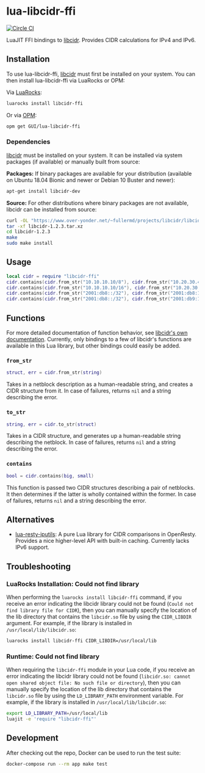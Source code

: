 # lua-libcidr-ffi

[![Circle CI](https://circleci.com/gh/GUI/lua-libcidr-ffi.svg?style=svg)](https://circleci.com/gh/GUI/lua-libcidr-ffi)

LuaJIT FFI bindings to [libcidr](http://www.over-yonder.net/~fullermd/projects/libcidr). Provides CIDR calculations for IPv4 and IPv6.

## Installation

To use lua-libcidr-ffi, [libcidr](#dependencies) must first be installed on your system. You can then install lua-libcidr-ffi via LuaRocks or OPM:

Via [LuaRocks](https://luarocks.org):

```sh
luarocks install libcidr-ffi
```

Or via [OPM](https://opm.openresty.org):

```sh
opm get GUI/lua-libcidr-ffi
```

### Dependencies

[libcidr](http://www.over-yonder.net/~fullermd/projects/libcidr) must be installed on your system. It can be installed via system packages (if available) or manually built from source:

**Packages:** If binary packages are available for your distribution (available on Ubuntu 18.04 Bionic and newer or Debian 10 Buster and newer):

```sh
apt-get install libcidr-dev
```

**Source:** For other distributions where binary packages are not available, libcidr can be installed from source:

```sh
curl -OL "https://www.over-yonder.net/~fullermd/projects/libcidr/libcidr-1.2.3.tar.xz"
tar -xf libcidr-1.2.3.tar.xz
cd libcidr-1.2.3
make
sudo make install
```

## Usage

```lua
local cidr = require "libcidr-ffi"
cidr.contains(cidr.from_str("10.10.10.10/8"), cidr.from_str("10.20.30.40")) -- true
cidr.contains(cidr.from_str("10.10.10.10/16"), cidr.from_str("10.20.30.40")) -- false
cidr.contains(cidr.from_str("2001:db8::/32"), cidr.from_str("2001:db8:1234::1")) -- true
cidr.contains(cidr.from_str("2001:db8::/32"), cidr.from_str("2001:db9:1234::1")) -- false
```

## Functions

For more detailed documentation of function behavior, see [libcidr's own documentation](https://www.over-yonder.net/~fullermd/projects/libcidr/docs/1.2/libcidr-big.html). Currently, only bindings to a few of libcidr's functions are available in this Lua library, but other bindings could easily be added.

### `from_str`

```lua
struct, err = cidr.from_str(string)
```

Takes in a netblock description as a human-readable string, and creates a CIDR structure from it. In case of failures, returns `nil` and a string describing the error.

### `to_str`

```lua
string, err = cidr.to_str(struct)
```

Takes in a CIDR structure, and generates up a human-readable string describing the netblock. In case of failures, returns `nil` and a string describing the error.

### `contains`

```lua
bool = cidr.contains(big, small)
```

This function is passed two CIDR structures describing a pair of netblocks. It then determines if the latter is wholly contained within the former. In case of failures, returns `nil` and a string describing the error.

## Alternatives

- [lua-resty-iputils](https://github.com/hamishforbes/lua-resty-iputils): A pure Lua library for CIDR comparisons in OpenResty. Provides a nice higher-level API with built-in caching. Currently lacks IPv6 support.

## Troubleshooting

### LuaRocks Installation: Could not find library

When performing the `luarocks install libcidr-ffi` command, if you receive an error indicating the libcidr library could not be found (`Could not find library file for CIDR`), then you can manually specify the location of the lib directory that contains the `libcidr.so` file by using the `CIDR_LIBDIR` argument. For example, if the library is installed in `/usr/local/lib/libcidr.so`:

```sh
luarocks install libcidr-ffi CIDR_LIBDIR=/usr/local/lib
```

### Runtime: Could not find library

When requiring the `libcidr-ffi` module in your Lua code, if you receive an error indicating the libcidr library could not be found (`libcidr.so: cannot open shared object file: No such file or directory`), then you can manually specify the location of the lib directory that contains the `libcidr.so` file by using the `LD_LIBRARY_PATH` environment variable. For example, if the library is installed in `/usr/local/lib/libcidr.so`:


```sh
export LD_LIBRARY_PATH=/usr/local/lib
luajit -e 'require "libcidr-ffi"'
```

## Development

After checking out the repo, Docker can be used to run the test suite:

```sh
docker-compose run --rm app make test
```
